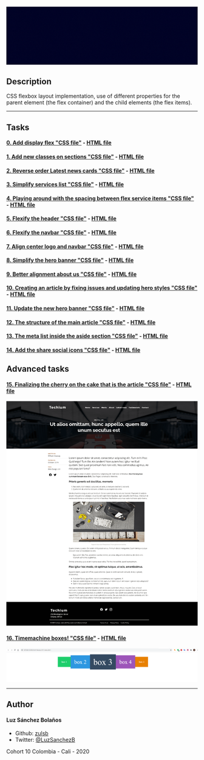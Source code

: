 ![Banner](./images/banner-flex.gif)

## Description

CSS flexbox layout implementation, use of different properties for the parent element (the flex container) and the child elements (the flex items).

---
## Tasks
#### [0. Add display flex "CSS file"](./0-styles.css) - [HTML file](./0-index.html)
#### [1. Add new classes on sections "CSS file"](./1-styles.css) - [HTML file](./1-index.html)
#### [2. Reverse order Latest news cards "CSS file"](./2-styles.css) - [HTML file](./2-index.html)
#### [3. Simplify services list "CSS file"](./3-styles.css) - [HTML file](./3-index.html)
#### [4. Playing around with the spacing between flex service items "CSS file"](./4-styles.css) - [HTML file](./4-index.html)
#### [5. Flexify the header "CSS file"](./5-styles.css) - [HTML file](./5-index.html)
#### [6. Flexify the navbar "CSS file"](./6-styles.css) - [HTML file](./6-index.html)
#### [7. Align center logo and navbar "CSS file"](./7-styles.css) - [HTML file](./7-index.html)
#### [8. Simplify the hero banner "CSS file"](./8-styles.css) - [HTML file](./8-index.html)
#### [9. Better alignment about us "CSS file"](./9-styles.css) - [HTML file](./9-index.html)
#### [10. Creating an article by fixing issues and updating hero styles "CSS file"](./10-styles.css) - [HTML file](./10-article.html)
#### [11. Update the new hero banner "CSS file"](./11-styles.css) - [HTML file](./11-article.html)
#### [12. The structure of the main article "CSS file"](./12-styles.css) - [HTML file](./12-article.html)
#### [13. The meta list inside the aside section "CSS file"](./13-styles.css) - [HTML file](./13-article.html)
#### [14. Add the share social icons "CSS file"](./14-styles.css) - [HTML file](./14-article.html)

## Advanced tasks
#### [15. Finalizing the cherry on the cake that is the article "CSS file"](./100-styles.css) - [HTML file](./100-article.html)
![](./images/final.png)
#### [16. Timemachine boxes! "CSS file"](./101-styles.css) - [HTML file](./101-index.html)
![](./images/final-advanced.png)

---

## Author
#### Luz Sánchez Bolaños
- Github: [zulsb](https://github.com/zulsb)
- Twitter: [@LuzSanchezB](https://twitter.com/LuzSanchezB)

Cohort 10
Colombia - Cali - 2020